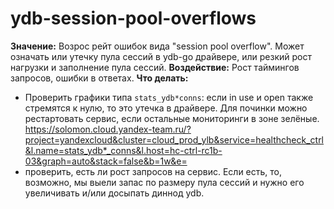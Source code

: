 # ydb-session-pool-overflows

**Значение:** Возрос рейт ошибок вида "session pool overflow". Может означать или утечку пула сессий в ydb-go драйвере, или резкий рост нагрузки и заполнение пула сессий.
**Воздействие:** Рост таймингов запросов, ошибки в ответах.
**Что делать:**
* Проверить графики типа `stats_ydb*conns`: если in use и open также стремятся к нулю, то это утечка в драйвере. Для починки можно рестартовать сервис, если остальные мониторинги в зоне зелёные. https://solomon.cloud.yandex-team.ru/?project=yandexcloud&cluster=cloud_prod_ylb&service=healthcheck_ctrl&l.name=stats_ydb*_conns&l.host=hc-ctrl-rc1b-03&graph=auto&stack=false&b=1w&e=
* проверить, есть ли рост запросов на сервис. Если есть, то, возможно, мы выели запас по размеру пула сессий и нужно его увеличивать и/или досыпать диннод ydb.
